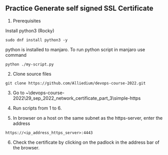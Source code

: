 ## Practice Generate self signed SSL Certificate
	
1. Prerequisites
		
Install python3 (Rocky)

```
sudo dnf install python3 -y
```

python is installed to manjaro. To run python script in manjaro use command

```
python ./my-script.py
```

2. Clone source files

```
git clone https://github.com/Alliedium/devops-course-2022.git
```

3. Go to ~\devops-course-2022\29_sep_2022_network_certificate_part_3\simple-https
	
4. Run scripts from 1 to 6.

5. In browser on a host on the same subnet as the https-server, enter the address

`https://<ip_address_https_server>:4443`
	
6. Check the certificate by clicking on the padlock in the address bar of the browser.